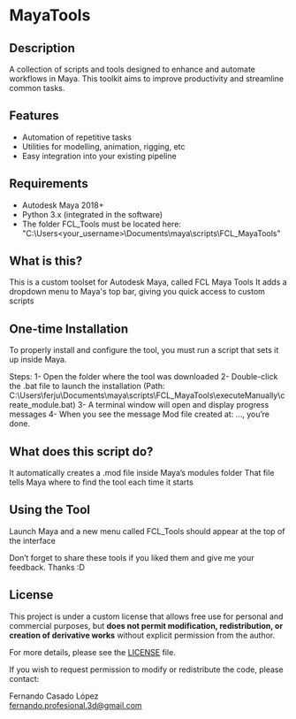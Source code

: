 # MayaTools

## Description
A collection of scripts and tools designed to enhance and automate workflows in Maya. This toolkit aims to improve productivity and streamline common tasks.

## Features
- Automation of repetitive tasks  
- Utilities for modelling, animation, rigging, etc 
- Easy integration into your existing pipeline  

## Requirements
- Autodesk Maya 2018+
- Python 3.x (integrated in the software)
- The folder FCL_Tools must be located here: "C:\Users\<your_username>\Documents\maya\scripts\FCL_MayaTools"

## What is this?

This is a custom toolset for Autodesk Maya, called FCL Maya Tools
It adds a dropdown menu to Maya's top bar, giving you quick access to custom scripts

## One-time Installation

To properly install and configure the tool, you must run a script that sets it up inside Maya.

Steps:
1- Open the folder where the tool was downloaded
2- Double-click the .bat file to launch the installation (Path: C:\Users\ferju\Documents\maya\scripts\FCL_MayaTools\executeManually\create_module.bat)
3- A terminal window will open and display progress messages
4- When you see the message Mod file created at: ..., you’re done.

## What does this script do?

It automatically creates a .mod file inside Maya’s modules folder
That file tells Maya where to find the tool each time it starts

## Using the Tool
Launch Maya and a new menu called FCL_Tools should appear at the top of the interface

Don’t forget to share these tools if you liked them and give me your feedback.
Thanks :D

## License

This project is under a custom license that allows free use for personal and commercial purposes, but **does not permit modification, redistribution, or creation of derivative works** without explicit permission from the author.

For more details, please see the [LICENSE](LICENSE.md) file.

If you wish to request permission to modify or redistribute the code, please contact:

Fernando Casado López  
fernando.profesional.3d@gmail.com
